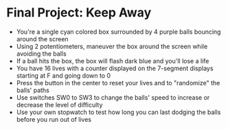 # Final Project: Keep Away
* You're a single cyan colored box surrounded by 4 purple balls bouncing around the screen
* Using 2 potentiometers, maneuver the box around the screen while avoiding the balls
* If a ball hits the box, the box will flash dark blue and you'll lose a life
* You have 16 lives with a counter displayed on the 7-segment displays starting at F and going down to 0
* Press the button in the center to reset your lives and to "randomize" the balls' paths
* Use switches SW0 to SW3 to change the balls' speed to increase or decrease the level of difficulty
* Use your own stopwatch to test how long you can last dodging the balls before you run out of lives
